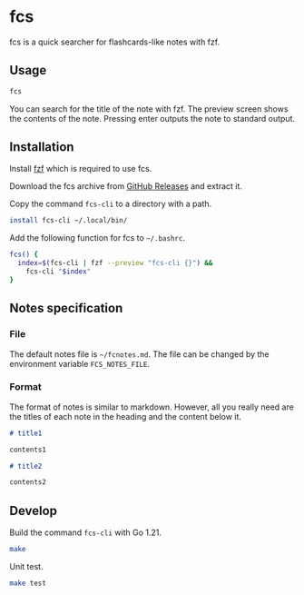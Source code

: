 # fcs

fcs is a quick searcher for flashcards-like notes with fzf.

## Usage

``` sh
fcs
```

You can search for the title of the note with fzf.
The preview screen shows the contents of the note.
Pressing enter outputs the note to standard output.

## Installation

Install [fzf](https://github.com/junegunn/fzf) which is required to use fcs.

Download the fcs archive from [GitHub Releases](https://github.com/yendo/fcs/releases) and extract it.

Copy the command `fcs-cli` to a directory with a path.

``` sh
install fcs-cli ~/.local/bin/
```

Add the following function for fcs to `~/.bashrc`.

``` bash
fcs() {
  index=$(fcs-cli | fzf --preview "fcs-cli {}") &&
    fcs-cli "$index"
}
```

## Notes specification

### File

The default notes file is `~/fcnotes.md`.
The file can be changed by the environment variable `FCS_NOTES_FILE`.

### Format

The format of notes is similar to markdown.
However, all you really need are the titles of each note in the heading
and the content below it.

``` markdown
# title1

contents1

# title2

contents2
```

## Develop

Build the command `fcs-cli` with Go 1.21.

``` sh
make
```

Unit test.

``` sh
make test
```
